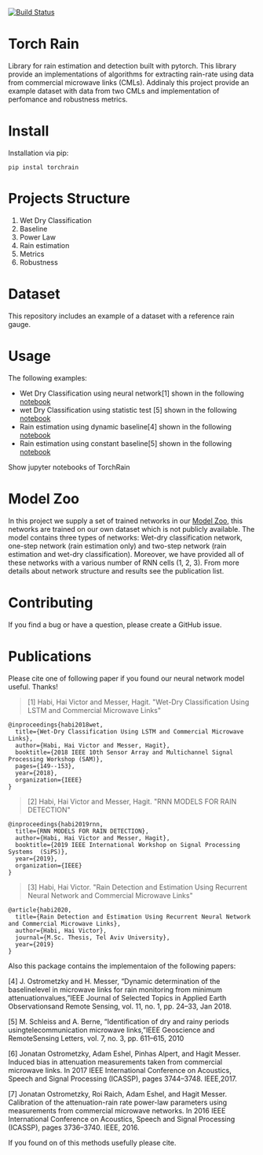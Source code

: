 [![Build Status](https://travis-ci.com/haihabi/torch_rain.svg?token=eE741jb2R5GqWJWLJhiE&branch=master)](https://travis-ci.com/haihabi/torch_rain)
# Torch Rain
Library for rain estimation and detection built with pytorch. 
This library provide an implementations of algorithms for extracting rain-rate using data from commercial microwave links (CMLs). Addinaly this project provide an example dataset with data from two CMLs and implementation of perfomance and robustness metrics.  

# Install
Installation via pip:
```
pip instal torchrain

```


# Projects Structure

1. Wet Dry Classification
2. Baseline 
3. Power Law 
4. Rain estimation
5. Metrics
6. Robustness
# Dataset
This repository includes an example of a dataset with a reference rain gauge.
# Usage
The following examples:
* Wet Dry Classification using neural network[1] shown in the following [notebook](https://github.com/haihabi/torch_rain/blob/master/examples/wet_dry_classification_rnn.ipynb) 
* wet Dry Classification using statistic test [5]  shown in the following [notebook](https://github.com/haihabi/torch_rain/blob/master/examples/wet_dry_classification.ipynb)
* Rain estimation using dynamic baseline[4] shown in the following [notebook](https://github.com/haihabi/torch_rain/blob/master/examples/rain_estimation_dynamic.ipynb)
* Rain estimation using constant baseline[5] shown in the following [notebook](https://github.com/haihabi/torch_rain/blob/master/examples/rain_estimation_constant.ipynb)

Show jupyter notebooks of TorchRain


# Model Zoo
In this project we supply a set of trained networks in our [Model Zoo](https://github.com/haihabi/torch_rain/blob/master/model_zoo/), this networks are trained on our own dataset which is not publicly available.
The model contains three types of networks: Wet-dry classification network, one-step network (rain estimation only) and two-step network (rain estimation and wet-dry classification). Moreover, we have provided all of these networks with a various number of RNN cells (1, 2, 3). From more details about network structure and results see the publication list.

# Contributing

If you find a bug or have a question, please create a GitHub issue.



# Publications

Please cite one of following paper if you found our neural network model useful. Thanks!

>[1] Habi, Hai Victor and Messer, Hagit. "Wet-Dry Classification Using LSTM and Commercial Microwave Links"

```
@inproceedings{habi2018wet,
  title={Wet-Dry Classification Using LSTM and Commercial Microwave Links},
  author={Habi, Hai Victor and Messer, Hagit},
  booktitle={2018 IEEE 10th Sensor Array and Multichannel Signal Processing Workshop (SAM)},
  pages={149--153},
  year={2018},
  organization={IEEE}
} 

```

>[2] Habi, Hai Victor and Messer, Hagit. "RNN MODELS FOR RAIN DETECTION"

```
@inproceedings{habi2019rnn,
  title={RNN MODELS FOR RAIN DETECTION},
  author={Habi, Hai Victor and Messer, Hagit},
  booktitle={2019 IEEE International Workshop on Signal Processing Systems  (SiPS)},
  year={2019},
  organization={IEEE}
} 

```

>[3] Habi, Hai Victor. "Rain Detection and Estimation Using Recurrent Neural Network and Commercial Microwave Links"

```
@article{habi2020,
  title={Rain Detection and Estimation Using Recurrent Neural Network and Commercial Microwave Links},
  author={Habi, Hai Victor},
  journal={M.Sc. Thesis, Tel Aviv University},
  year={2019}
}

```

Also this package contains the implementaion of the following papers:

[4] J. Ostrometzky and H. Messer, “Dynamic determination of the baselinelevel in microwave links for rain monitoring from minimum attenuationvalues,”IEEE Journal of Selected Topics in Applied Earth Observationsand Remote Sensing, vol. 11, no. 1, pp. 24–33, Jan 2018.

[5] M. Schleiss and A. Berne, “Identification of dry and rainy periods usingtelecommunication  microwave  links,”IEEE  Geoscience  and  RemoteSensing Letters, vol. 7, no. 3, pp. 611–615, 2010

[6] Jonatan Ostrometzky, Adam Eshel, Pinhas Alpert, and Hagit Messer. Induced bias in attenuation measurements taken from commercial microwave links. In 2017 IEEE International
Conference on Acoustics, Speech and Signal Processing (ICASSP), pages 3744–3748. IEEE,2017. <br>

[7] Jonatan Ostrometzky, Roi Raich, Adam Eshel, and Hagit Messer.
Calibration of the
attenuation-rain rate power-law parameters using measurements from commercial microwave networks. In 2016 IEEE International Conference on Acoustics, Speech and Signal
Processing (ICASSP), pages 3736–3740. IEEE, 2016.

If you found on of this methods usefully please cite.